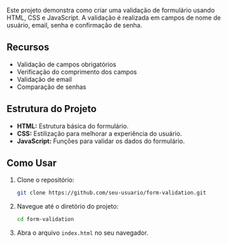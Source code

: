 Este projeto demonstra como criar uma validação de formulário usando HTML, CSS e JavaScript. A validação é realizada em campos de nome de usuário, email, senha e confirmação de senha.

## Recursos

- Validação de campos obrigatórios
- Verificação do comprimento dos campos
- Validação de email
- Comparação de senhas

## Estrutura do Projeto

- **HTML:** Estrutura básica do formulário.
- **CSS:** Estilização para melhorar a experiência do usuário.
- **JavaScript:** Funções para validar os dados do formulário.

## Como Usar

1. Clone o repositório:
    ```sh
    git clone https://github.com/seu-usuario/form-validation.git
    ```
2. Navegue até o diretório do projeto:
    ```sh
    cd form-validation
    ```
3. Abra o arquivo `index.html` no seu navegador.

